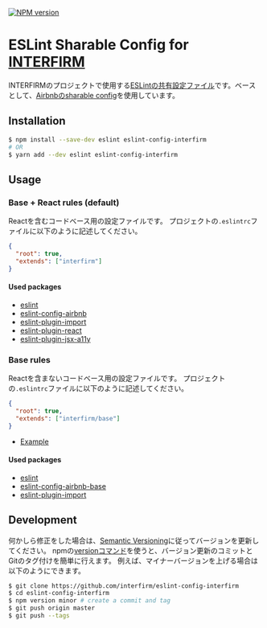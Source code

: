 [![NPM version][npm-image]][npm-url]

# ESLint Sharable Config for [INTERFIRM](https://github.com/interfirm)

INTERFIRMのプロジェクトで使用する[ESLintの共有設定ファイル][eslint-sharable-config]です。ベースとして、[Airbnbのsharable config][airbnb-packages]を使用しています。

[eslint-sharable-config]: http://eslint.org/docs/developer-guide/shareable-configs
[airbnb-packages]: https://github.com/airbnb/javascript/tree/master/packages

## Installation

```sh
$ npm install --save-dev eslint eslint-config-interfirm
# OR
$ yarn add --dev eslint eslint-config-interfirm
```

## Usage

### Base + React rules (default)

Reactを含むコードベース用の設定ファイルです。
プロジェクトの`.eslintrc`ファイルに以下のように記述してください。

```json
{
  "root": true,
  "extends": ["interfirm"]
}
```

#### Used packages

- [eslint](https://github.com/eslint/eslint)
- [eslint-config-airbnb](https://github.com/airbnb/javascript/tree/master/packages/eslint-config-airbnb)
- [eslint-plugin-import](https://github.com/benmosher/eslint-plugin-import)
- [eslint-plugin-react](https://github.com/yannickcr/eslint-plugin-react)
- [eslint-plugin-jsx-a11y](https://github.com/evcohen/eslint-plugin-jsx-a11y)

### Base rules

Reactを含まないコードベース用の設定ファイルです。
プロジェクトの`.eslintrc`ファイルに以下のように記述してください。

```json
{
  "root": true,
  "extends": ["interfirm/base"]
}
```

- [Example](https://github.com/interfirm/eslint-config-interfirm/tree/master/examples/base)

#### Used packages

- [eslint](https://github.com/eslint/eslint)
- [eslint-config-airbnb-base](https://github.com/airbnb/javascript/tree/master/packages/eslint-config-airbnb-base)
- [eslint-plugin-import](https://github.com/benmosher/eslint-plugin-import)

## Development

何かしら修正をした場合は、[Semantic Versioning](https://docs.npmjs.com/getting-started/semantic-versioning)に従ってバージョンを更新してください。
npmの[versionコマンド](https://docs.npmjs.com/cli/version)を使うと、バージョン更新のコミットとGitのタグ付けを簡単に行えます。
例えば、マイナーバージョンを上げる場合は以下のようにできます。

```sh
$ git clone https://github.com/interfirm/eslint-config-interfirm
$ cd eslint-config-interfirm
$ npm version minor # create a commit and tag
$ git push origin master
$ git push --tags
```

[npm-image]: https://img.shields.io/npm/v/eslint-config-interfirm.svg?style=flat-square
[npm-url]: https://www.npmjs.com/package/eslint-config-interfirm
